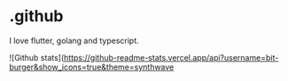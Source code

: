 # .github

I love flutter, golang and typescript.

![Github stats](https://github-readme-stats.vercel.app/api?username=bit-burger&show_icons=true&theme=synthwave
